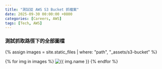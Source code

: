 ```yaml
---
title: "測試從 AWS S3 Bucket 抓檔案"
date: 2025-09-30 00:00:00 +0800
categories: [Careers, AWS]
tags: [Tech, AWS]
---
```


### 測試抓取路徑下的全部圖檔

{% assign images = site.static_files | where: "path", "_assets/s3-bucket" %}

{% for img in images %}
    <img src="{{ img.path }}" alt="{{ img.name }}">
{% endfor %}